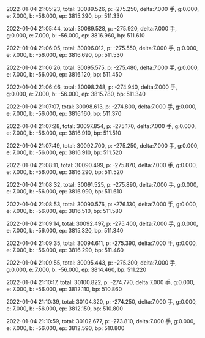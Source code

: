 2022-01-04 21:05:23, total: 30089.526, p: -275.250, delta:7.000 手, g:0.000, e: 7.000, b: -56.000, ep: 3815.390, bp: 511.330

2022-01-04 21:05:44, total: 30089.528, p: -275.920, delta:7.000 手, g:0.000, e: 7.000, b: -56.000, ep: 3816.960, bp: 511.610

2022-01-04 21:06:05, total: 30096.012, p: -275.550, delta:7.000 手, g:0.000, e: 7.000, b: -56.000, ep: 3816.690, bp: 511.530

2022-01-04 21:06:26, total: 30095.575, p: -275.480, delta:7.000 手, g:0.000, e: 7.000, b: -56.000, ep: 3816.120, bp: 511.450

2022-01-04 21:06:46, total: 30098.248, p: -274.940, delta:7.000 手, g:0.000, e: 7.000, b: -56.000, ep: 3815.780, bp: 511.340

2022-01-04 21:07:07, total: 30098.613, p: -274.800, delta:7.000 手, g:0.000, e: 7.000, b: -56.000, ep: 3816.160, bp: 511.370

2022-01-04 21:07:28, total: 30097.854, p: -275.170, delta:7.000 手, g:0.000, e: 7.000, b: -56.000, ep: 3816.910, bp: 511.510

2022-01-04 21:07:49, total: 30092.700, p: -275.250, delta:7.000 手, g:0.000, e: 7.000, b: -56.000, ep: 3816.910, bp: 511.520

2022-01-04 21:08:11, total: 30090.499, p: -275.870, delta:7.000 手, g:0.000, e: 7.000, b: -56.000, ep: 3816.290, bp: 511.520

2022-01-04 21:08:32, total: 30091.525, p: -275.890, delta:7.000 手, g:0.000, e: 7.000, b: -56.000, ep: 3816.990, bp: 511.610

2022-01-04 21:08:53, total: 30090.576, p: -276.130, delta:7.000 手, g:0.000, e: 7.000, b: -56.000, ep: 3816.510, bp: 511.580

2022-01-04 21:09:14, total: 30092.497, p: -275.400, delta:7.000 手, g:0.000, e: 7.000, b: -56.000, ep: 3815.320, bp: 511.340

2022-01-04 21:09:35, total: 30094.611, p: -275.390, delta:7.000 手, g:0.000, e: 7.000, b: -56.000, ep: 3816.290, bp: 511.460

2022-01-04 21:09:55, total: 30095.443, p: -275.300, delta:7.000 手, g:0.000, e: 7.000, b: -56.000, ep: 3814.460, bp: 511.220

2022-01-04 21:10:17, total: 30100.822, p: -274.770, delta:7.000 手, g:0.000, e: 7.000, b: -56.000, ep: 3812.110, bp: 510.860

2022-01-04 21:10:39, total: 30104.320, p: -274.250, delta:7.000 手, g:0.000, e: 7.000, b: -56.000, ep: 3812.150, bp: 510.800

2022-01-04 21:10:59, total: 30102.677, p: -273.810, delta:7.000 手, g:0.000, e: 7.000, b: -56.000, ep: 3812.590, bp: 510.800